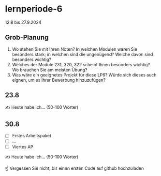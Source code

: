 # lernperiode-6

12.8 bis 27.9.2024

## Grob-Planung

1. Wo stehen Sie mit Ihren Noten? In welchen Modulen waren Sie besonders stark; in welchen sind die ungenügend? Welche davon sind besonders wichtig?
2. Welches der Module 231, 320, 322 scheint Ihnen besonders wichtig? Wo brauchen Sie am meisten Übung?
3. Was wäre ein geeignetes Projekt für diese LP6? Würde sich dieses auch eignen, um es Ihrer Bewerbung hinzuzufügen?

## 23.8

✍️ Heute habe ich... (50-100 Wörter)

## 30.8

- [ ] Erstes Arbeitspaket
- [ ] ...
- [ ] Viertes AP

✍️ Heute habe ich... (50-100 Wörter)

☝️ Vergessen Sie nicht, bis einen ersten Code auf github hochzuladen
